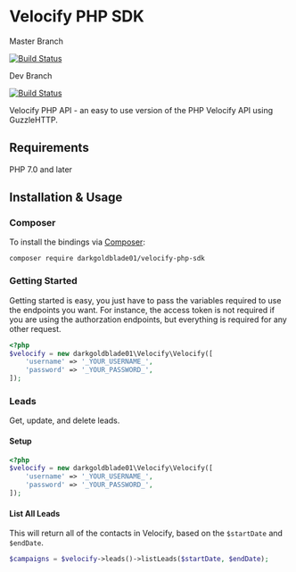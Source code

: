 # Velocify PHP SDK

Master Branch

[![Build Status](https://travis-ci.org/darkgoldblade01/Velocify-PHP-SDK.svg?branch=master)](https://travis-ci.org/darkgoldblade01/Velocify-PHP-SDK)

Dev Branch

[![Build Status](https://travis-ci.org/darkgoldblade01/Velocify-PHP-SDK.svg?branch=dev)](https://travis-ci.org/darkgoldblade01/Velocify-PHP-SDK)

Velocify PHP API - an easy to use version of the PHP Velocify API using GuzzleHTTP.

## Requirements

PHP 7.0 and later

## Installation & Usage
### Composer

To install the bindings via [Composer](http://getcomposer.org/):

```
composer require darkgoldblade01/velocify-php-sdk
```


### Getting Started

Getting started is easy, you just have to pass the variables required to use the endpoints you want. For instance, the access token is not required if you are using the authorzation endpoints, but everything is required for any other request.

```php
<?php
$velocify = new darkgoldblade01\Velocify\Velocify([
    'username' => '_YOUR_USERNAME_',
    'password' => '_YOUR_PASSWORD_',
]);
```


### Leads

Get, update, and delete leads.

#### Setup
```php
<?php
$velocify = new darkgoldblade01\Velocify\Velocify([
    'username' => '_YOUR_USERNAME_',
    'password' => '_YOUR_PASSWORD_',
]);
```

#### List All Leads
This will return all of the contacts in Velocify, based on the `$startDate` and `$endDate`.
```php
$campaigns = $velocify->leads()->listLeads($startDate, $endDate);
```
